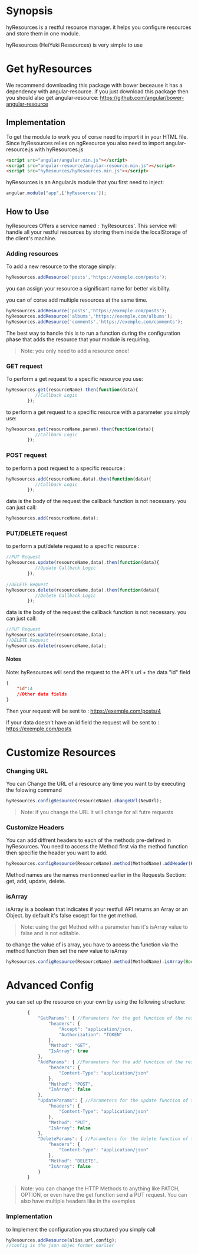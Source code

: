 # Synopsis
hyResources is a restful resource manager. it helps you configure resources and store them in one module.

hyResources (HeiYuki Ressources) is very simple to use
# Get hyResources
We recommend downloading this package with bower beceause it has a dependency with angular-resource.
if you just download this package then you should also get angular-resource:
https://github.com/angular/bower-angular-resource

## Implementation
To get the module to work you of corse need to import it in your HTML file.
Since hyResources relies on ngResource you also need to import angular-resource.js with hyResources.js
```html
<script src="angular/angular.min.js"></script>
<script src="angular-resource/angular-resource.min.js"></script>
<script src="hyResources/hyResources.min.js"></script>
```
hyResources is an AngularJs module that you first need to inject:
```javascript
angular.module("app",['hyResources']);
```

## How to Use

hyResources Offers a service named : 'hyResources'. This service will handle all your restful resources by storing them inside the localStorage of the client's machine.

### Adding resources

To add a new resource to the storage simply:
```javascript
hyResources.addResource('posts','https://exemple.com/posts');
```
you can assign your resource a significant name for better visibility.

you can of corse add multiple resources at the same time.

```javascript
hyResources.addResource('posts','https://exemple.com/posts');
hyResources.addResource('albums','https://exemple.com/albums');
hyResources.addResource('comments','https://exemple.com/comments');
```

The best way to handle this is to run a function during the configuration phase that adds the resource that your module is requiring.
>Note: you only need to add a resource once!

### GET request

To perform a get request to a specific resource you use:
```javascript
hyResources.get(resourceName).then(function(data){
           //Callback Logic
        });
```
to perform a get request to a specific resource with a parameter you simply use:

```javascript
hyResources.get(resourceName,param).then(function(data){
           //Callback Logic
        });
```

### POST request

to perform a post request to a specific resource :

```javascript
hyResources.add(resourceName,data).then(function(data){
           //Callback Logic
        });
```
data is the body of the request
the callback function is not necessary. you can just call:
```javascript
hyResources.add(resourceName,data);
```

### PUT/DELETE request

to perform a put/delete request to a specific resource :

```javascript
//PUT Request
hyResources.update(resourceName,data).then(function(data){
           //Update Callback Logic
        });
		
//DELETE Request
hyResources.delete(resourceName,data).then(function(data){
           //Delete Callback Logic
        });
```
data is the body of the request
the callback function is not necessary. you can just call:
```javascript
//PUT Request
hyResources.update(resourceName,data);
//DELETE Request
hyResources.delete(resourceName,data);
```
#### Notes
Note: hyResources will send the request to the API's url + the data "id" field

```json
{
	"id":4
	//Other data fields
}

```
Then your request will be sent to : https://exemple.com/posts/4

if your data doesn't have an id field the request will be sent to : https://exemple.com/posts

# Customize Resources

### Changing URL
You can Change the URL of a resource any time you want to by executing the folowing command


```javascript
hyResources.configResource(resourceName).changeUrl(NewUrl);
```
>Note: if you change the URL it will change for all futre requests

### Customize Headers
You can add diffrent headers to each of the methods pre-defined in hyResources.
You need to access the Method first via the method function then specifie the header you want to add.

```javascript
hyResources.configResource(ResourceName).method(MethodName).addHeader(Header,Value);
```
Method names are the names mentionned earlier in the Requests Section:
get, add, update, delete.

### isArray
isArray is a boolean that indicates if your restfull API returns an Array or an Object.
by default it's false except for the get method.
>Note: using the get Method with a parameter has it's isArray value to false and is not editable.

to change the value of is array, you have to access the function via the method function then set the new value to isArray

```javascript
hyResources.configResource(ResourceName).method(MethodName).isArray(Boolean);
```

# Advanced Config
you can set up the resource on your own by using the following structure:
```javascript
        {
            "GetParams": { //Parameters for the get function of the resource
                "headers": {
                    "Accept": "application/json,
                    "Authorization": "TOKEN"
                },
                "Method": "GET",
                "IsArray": true
            },
            "AddParams": { //Parameters for the add function of the resource
                "headers": {
                    "Content-Type": "application/json"
                },
                "Method": "POST",
                "IsArray": false
            },
            "UpdateParams": { //Parameters for the update function of the resource
                "headers": {
                    "Content-Type": "application/json"
                },
                "Method": "PUT",
                "IsArray": false
            },
            "DeleteParams": { //Parameters for the delete function of the resource
                "headers": {
                    "Content-Type": "application/json"
                },
                "Method": "DELETE",
                "IsArray": false
            }
        }
```
>Note: you can change the HTTP Methods to anything like PATCH, OPTION, or even have the get function send a PUT request. You can also have multiple headers like in the exemples

### Implementation
to Implement the configuration you structured you simply call
```javascript
hyResources.addResource(alias,url,config);
//config is the json objec former earlier
```
